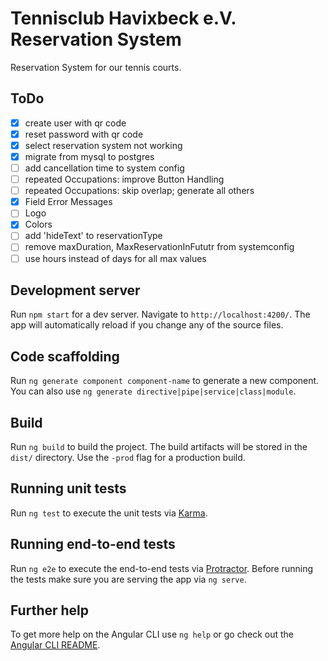 # Tennisclub Havixbeck e.V. Reservation System

Reservation System for our tennis courts.

## ToDo

- [x] create user with qr code
- [x] reset password with qr code
- [x] select reservation system not working
- [x] migrate from mysql to postgres
- [ ] add cancellation time to system config
- [ ] repeated Occupations: improve Button Handling
- [ ] repeated Occupations: skip overlap; generate all others
- [x] Field Error Messages
- [ ] Logo
- [x] Colors
- [ ] add 'hideText' to reservationType
- [ ] remove maxDuration, MaxReservationInFututr from systemconfig
- [ ] use hours instead of days for all max values

## Development server

Run `npm start` for a dev server. Navigate to `http://localhost:4200/`. The app will automatically reload if you change any of the source files.

## Code scaffolding

Run `ng generate component component-name` to generate a new component. You can also use `ng generate directive|pipe|service|class|module`.

## Build

Run `ng build` to build the project. The build artifacts will be stored in the `dist/` directory. Use the `-prod` flag for a production build.

## Running unit tests

Run `ng test` to execute the unit tests via [Karma](https://karma-runner.github.io).

## Running end-to-end tests

Run `ng e2e` to execute the end-to-end tests via [Protractor](http://www.protractortest.org/).
Before running the tests make sure you are serving the app via `ng serve`.

## Further help

To get more help on the Angular CLI use `ng help` or go check out the [Angular CLI README](https://github.com/angular/angular-cli/blob/master/README.md).
